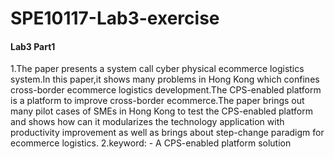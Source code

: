 # SPE10117-Lab3-exercise
#### Lab3 Part1
1.The paper presents a system call cyber physical ecommerce logistics system.In this paper,it shows many problems in Hong Kong which confines cross-border ecommerce logistics development.The CPS-enabled platform is a platform to improve cross-border ecommerce.The paper brings out many pilot cases of SMEs in Hong Kong to test the CPS-enabled platform and shows how can it modularizes the technology application with productivity improvement as well as brings about step-change paradigm for ecommerce logistics.
2.keyword: - A CPS-enabled platform solution 
